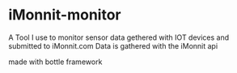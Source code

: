 # iMonnit-monitor

A Tool I use to monitor sensor data gethered with IOT devices and submitted to iMonnit.com
Data is gathered with the iMonnit api

made with bottle framework
